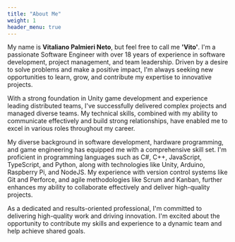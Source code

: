 ```yaml
---
title: "About Me"
weight: 1
header_menu: true
---
```


My name is __Vitaliano Palmieri Neto__, but feel free to call me __'Vito'__. I'm a passionate Software Engineer with over 18 years of experience in software development, project management, and team leadership. Driven by a desire to solve problems and make a positive impact, I'm always seeking new opportunities to learn, grow, and contribute my expertise to innovative projects.

With a strong foundation in Unity game development and experience leading distributed teams, I've successfully delivered complex projects and managed diverse teams. My technical skills, combined with my ability to communicate effectively and build strong relationships, have enabled me to excel in various roles throughout my career.

My diverse background in software development, hardware programming, and game engineering has equipped me with a comprehensive skill set. I'm proficient in programming languages such as C#, C++, JavaScript, TypeScript, and Python, along with technologies like Unity, Arduino, Raspberry Pi, and NodeJS. My experience with version control systems like Git and Perforce, and agile methodologies like Scrum and Kanban, further enhances my ability to collaborate effectively and deliver high-quality projects.


As a dedicated and results-oriented professional, I'm committed to delivering high-quality work and driving innovation. I'm excited about the opportunity to contribute my skills and experience to a dynamic team and help achieve shared goals.
